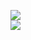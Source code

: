 [![](https://img.shields.io/badge/Made%20With-Github%20Spray-lightgrey.svg?style=for-the-badge&logo=github)](https://github.com/Annihil/github-spray#19365)  
[![](https://i.imgur.com/2DrTn0Z.gif)](https://github.com/Annihil/github-spray)